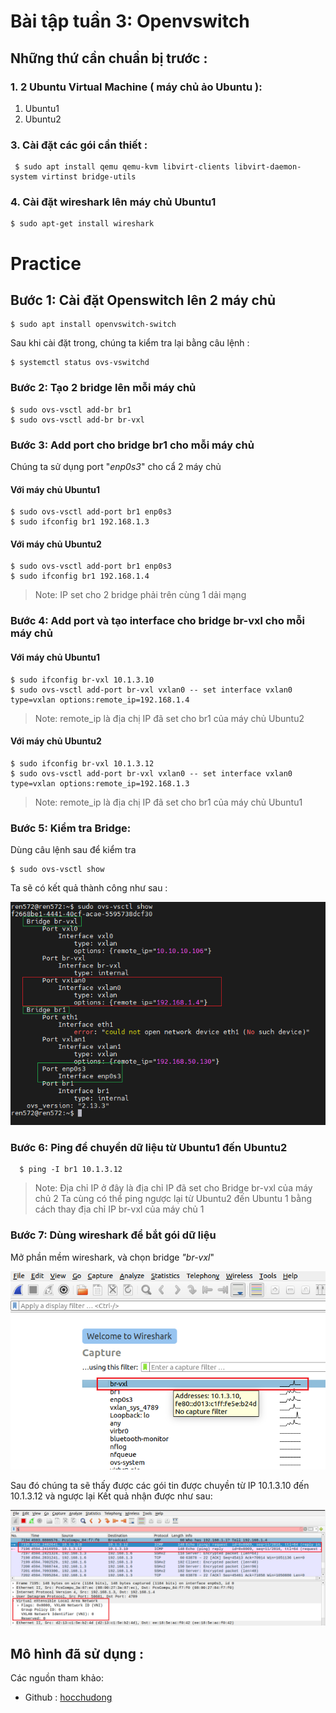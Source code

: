 #  Bài tập tuần 3: Openvswitch

##  Những thứ cần chuẩn bị trước : 
### 1. 2 Ubuntu Virtual Machine ( máy chủ ảo Ubuntu ):
1. Ubuntu1
2. Ubuntu2
### 3. Cài đặt các gói cần thiết :
```
 $ sudo apt install qemu qemu-kvm libvirt-clients libvirt-daemon-system virtinst bridge-utils 
```
### 4. Cài đặt wireshark lên máy chủ Ubuntu1

    $ sudo apt-get install wireshark

# Practice 
## Bước 1: Cài đặt Openswitch lên 2 máy chủ
```
$ sudo apt install openvswitch-switch
```
Sau khi cài đặt trong, chúng ta kiểm tra lại bằng câu lệnh :
```
$ systemctl status ovs-vswitchd
```
### Bước 2: Tạo 2 bridge lên mỗi máy chủ
```
$ sudo ovs-vsctl add-br br1
$ sudo ovs-vsctl add-br br-vxl
```
### Bước 3: Add port cho bridge br1 cho mỗi máy chủ
Chúng ta sử dụng port "*enp0s3*" cho cẩ 2 máy chủ
#### Với máy chủ Ubuntu1
```
$ sudo ovs-vsctl add-port br1 enp0s3
$ sudo ifconfig br1 192.168.1.3
```
#### Với máy chủ Ubuntu2
```
$ sudo ovs-vsctl add-port br1 enp0s3
$ sudo ifconfig br1 192.168.1.4
```

> Note: IP set cho 2 bridge phải trên cùng 1 dải mạng

### Bước 4: Add port và tạo interface cho bridge br-vxl cho mỗi máy chủ
#### Với máy chủ Ubuntu1
```
$ sudo ifconfig br-vxl 10.1.3.10
$ sudo ovs-vsctl add-port br-vxl vxlan0 -- set interface vxlan0 type=vxlan options:remote_ip=192.168.1.4
```

> Note: remote_ip là địa chị IP đã set cho br1 của máy chủ Ubuntu2
#### Với máy chủ Ubuntu2
```
$ sudo ifconfig br-vxl 10.1.3.12
$ sudo ovs-vsctl add-port br-vxl vxlan0 -- set interface vxlan0 type=vxlan options:remote_ip=192.168.1.3
```
> Note: remote_ip là địa chị IP đã set cho br1 của máy chủ Ubuntu1
### Bước 5: Kiểm tra Bridge:
Dùng câu lệnh sau để kiểm tra
```
$ sudo ovs-vsctl show
```
Ta sẽ có kết quả thành công như sau :

<img src="./img/kiemTraBridge.png">

### Bước 6: Ping để chuyền dữ liệu từ Ubuntu1 đến Ubuntu2 
```
  $ ping -I br1 10.1.3.12
```
> Note: Địa chỉ IP ở đây là địa chỉ IP đã set cho Bridge br-vxl của máy chủ 2
Ta cùng có thể ping ngược lại từ Ubuntu2 đến Ubuntu 1 bằng cách thay địa chỉ IP br-vxl của máy chủ 1
### Bước 7: Dùng wireshark để bắt gói dữ liệu
Mở phần mềm wireshark, và chọn bridge *"br-vxl*"

<img src="./img/chonBridgeTrongWS.png">

Sau đó chúng ta sẽ thấy được các gói tin được chuyền từ IP 10.1.3.10 đến 10.1.3.12 và ngược lại
Kết quả nhận được như sau:

<img src="./img/resultWS.png">

## Mô hình đã sử dụng : 


Các nguồn tham khảo: 
+ Github : [hocchudong](https://github.com/hocchudong/ghichep-openvswitch)
